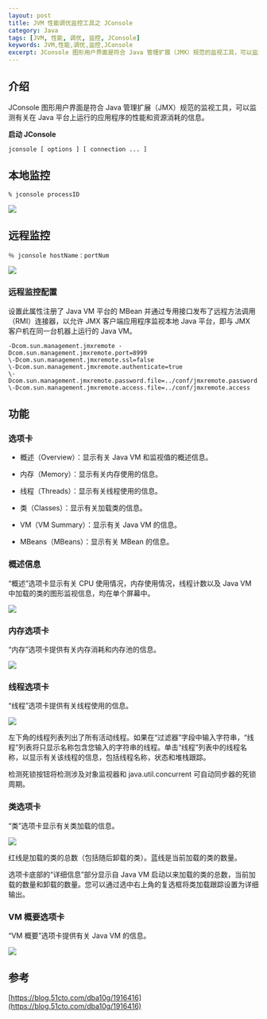 ```yaml
---
layout: post
title: JVM 性能调优监控工具之 JConsole
category: Java
tags: [JVM, 性能, 调优, 监控, JConsole]
keywords: JVM,性能,调优,监控,JConsole
excerpt: JConsole 图形用户界面是符合 Java 管理扩展（JMX）规范的监视工具，可以监测有关在 Java 平台上运行的应用程序的性能和资源消耗的信息。
---
```


## 介绍

JConsole 图形用户界面是符合 Java 管理扩展（JMX）规范的监视工具，可以监测有关在 Java 平台上运行的应用程序的性能和资源消耗的信息。

**启动 JConsole**

```
jconsole [ options ] [ connection ... ]
```

## 本地监控

```
% jconsole processID
```

![](/assets/images/2020/JConsole_Local_Connect.gif)

## 远程监控

```
％ jconsole hostName：portNum
```

![](/assets/images/2020/JConsole_Remote_Connect.gif)

### 远程监控配置

设置此属性注册了 Java VM 平台的 MBean 并通过专用接口发布了远程方法调用（RMI）连接器，以允许 JMX 客户端应用程序监视本地 Java 平台，即与 JMX 客户机在同一台机器上运行的 Java VM。

```
-Dcom.sun.management.jmxremote -Dcom.sun.management.jmxremote.port=8999
\-Dcom.sun.management.jmxremote.ssl=false
\-Dcom.sun.management.jmxremote.authenticate=true
\-Dcom.sun.management.jmxremote.password.file=../conf/jmxremote.password
\-Dcom.sun.management.jmxremote.access.file=../conf/jmxremote.access
```

## 功能

### 选项卡

* 概述（Overview）：显示有关 Java VM 和监视值的概述信息。

* 内存（Memory）：显示有关内存使用的信息。

* 线程（Threads）：显示有关线程使用的信息。

* 类（Classes）：显示有关加载类的信息。

* VM（VM Summary）：显示有关 Java VM 的信息。

* MBeans（MBeans）：显示有关 MBean 的信息。

### 概述信息

“概述”选项卡显示有关 CPU 使用情况，内存使用情况，线程计数以及 Java VM 中加载的类的图形监视信息，均在单个屏幕中。

![](/assets/images/2020/JConsole_Tabs_Overview.gif)

### 内存选项卡

“内存”选项卡提供有关内存消耗和内存池的信息。

![](/assets/images/2020/JConsole_Tabs_Memory.gif)

### 线程选项卡

“线程”选项卡提供有关线程使用的信息。

![](/assets/images/2020/JConsole_Tabs_Thread.gif)

左下角的线程列表列出了所有活动线程。如果在“过滤器”字段中输入字符串，“线程”列表将只显示名称包含您输入的字符串的线程。单击“线程”列表中的线程名称，以显示有关该线程的信息，包括线程名称，状态和堆栈跟踪。

检测死锁按钮将检测涉及对象监视器和 java.util.concurrent 可自动同步器的死锁周期。

### 类选项卡

“类”选项卡显示有关类加载的信息。

![](/assets/images/2020/JConsole_Tabs_Class.gif)

红线是加载的类的总数（包括随后卸载的类）。蓝线是当前加载的类的数量。

选项卡底部的“详细信息”部分显示自 Java VM 启动以来加载的类的总数，当前加载的数量和卸载的数量。您可以通过选中右上角的复选框将类加载跟踪设置为详细输出。

### VM 概要选项卡

“VM 概要”选项卡提供有关 Java VM 的信息。

![](/assets/images/2020/JConsole_Tabs_VM_Summary.gif)

## 参考

[https://blog.51cto.com/dba10g/1916416](https://blog.51cto.com/dba10g/1916416)
